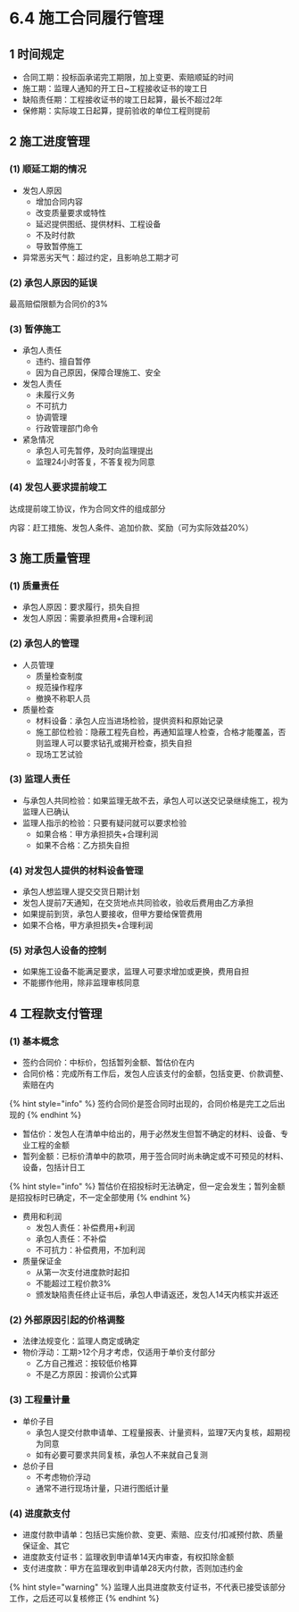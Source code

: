 # 6.4 施工合同履行管理

## 1 时间规定

* 合同工期：投标函承诺完工期限，加上变更、索赔顺延的时间
* 施工期：监理人通知的开工日\~工程接收证书的竣工日
* 缺陷责任期：工程接收证书的竣工日起算，最长不超过2年
* 保修期：实际竣工日起算，提前验收的单位工程则提前

## 2 施工进度管理

### (1) 顺延工期的情况

* 发包人原因
  * 增加合同内容
  * 改变质量要求或特性
  * 延迟提供图纸、提供材料、工程设备
  * 不及时付款
  * 导致暂停施工
* 异常恶劣天气：超过约定，且影响总工期才可

### (2) 承包人原因的延误

最高赔偿限额为合同价的3%

### (3) 暂停施工

* 承包人责任
  * 违约、擅自暂停
  * 因为自己原因，保障合理施工、安全
* 发包人责任
  * 未履行义务
  * 不可抗力
  * 协调管理
  * 行政管理部门命令
* 紧急情况
  * 承包人可先暂停，及时向监理提出
  * 监理24小时答复，不答复视为同意

### (4) 发包人要求提前竣工

达成提前竣工协议，作为合同文件的组成部分

内容：赶工措施、发包人条件、追加价款、奖励（可为实际效益20%）

## 3 施工质量管理

### (1) 质量责任

* 承包人原因：要求履行，损失自担
* 发包人原因：需要承担费用+合理利润

### (2) 承包人的管理

* 人员管理
  * 质量检查制度
  * 规范操作程序
  * 撤换不称职人员
* 质量检查
  * 材料设备：承包人应当进场检验，提供资料和原始记录
  * 施工部位检验：隐蔽工程先自检，再通知监理人检查，合格才能覆盖，否则监理人可以要求钻孔或揭开检查，损失自担
  * 现场工艺试验

### (3) 监理人责任

* 与承包人共同检验：如果监理无故不去，承包人可以送交记录继续施工，视为监理人已确认
* 监理人指示的检验：只要有疑问就可以要求检验
  * 如果合格：甲方承担损失+合理利润
  * 如果不合格：乙方损失自担

### (4) 对发包人提供的材料设备管理

* 承包人想监理人提交交货日期计划
* 发包人提前7天通知，在交货地点共同验收，验收后费用由乙方承担
* 如果提前到货，承包人要接收，但甲方要给保管费用
* 如果不合格，甲方承担损失+合理利润

### (5) 对承包人设备的控制

* 如果施工设备不能满足要求，监理人可要求增加或更换，费用自担
* 不能挪作他用，除非监理审核同意

## 4 工程款支付管理

### (1) 基本概念

* 签约合同价：中标价，包括暂列金额、暂估价在内
* 合同价格：完成所有工作后，发包人应该支付的金额，包括变更、价款调整、索赔在内

{% hint style="info" %}
签约合同价是签合同时出现的，合同价格是完工之后出现的
{% endhint %}

* 暂估价：发包人在清单中给出的，用于必然发生但暂不确定的材料、设备、专业工程的金额
* 暂列金额：已标价清单中的款项，用于签合同时尚未确定或不可预见的材料、设备，包括计日工

{% hint style="info" %}
暂估价在招投标时无法确定，但一定会发生；暂列金额是招投标时已确定，不一定全部使用
{% endhint %}

* 费用和利润
  * 发包人责任：补偿费用+利润
  * 承包人责任：不补偿
  * 不可抗力：补偿费用，不加利润
* 质量保证金
  * 从第一次支付进度款时起扣
  * 不能超过工程价款3%
  * 颁发缺陷责任终止证书后，承包人申请返还，发包人14天内核实并返还

### (2) 外部原因引起的价格调整

* 法律法规变化：监理人商定或确定
* 物价浮动：工期>12个月才考虑，仅适用于单价支付部分
  * 乙方自己推迟：按较低价格算
  * 不是乙方原因：按调价公式算

### (3) 工程量计量

* 单价子目
  * 承包人提交付款申请单、工程量报表、计量资料，监理7天内复核，超期视为同意
  * 如有必要可要求共同复核，承包人不来就自己复测
* 总价子目
  * 不考虑物价浮动
  * 通常不进行现场计量，只进行图纸计量

### (4) 进度款支付

* 进度付款申请单：包括已实施价款、变更、索赔、应支付/扣减预付款、质量保证金、其它
* 进度款支付证书：监理收到申请单14天内审查，有权扣除金额
* 支付进度款：甲方在监理收到申请单28天内付款，否则加违约金

{% hint style="warning" %}
监理人出具进度款支付证书，不代表已接受该部分工作，之后还可以复核修正
{% endhint %}

